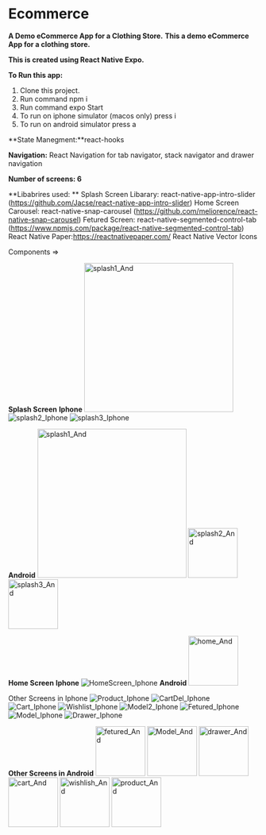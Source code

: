 # Ecommerce
**A Demo eCommerce App for a Clothing Store.**
**This a demo eCommerce App for a clothing store.**

**This is created using React Native Expo.**

**To Run this app:**
1. Clone this project.
2. Run command npm i 
3. Run command expo Start
4. To run on iphone simulator (macos only) press i
5. To run on android simulator press a

**State Manegment:**react-hooks

**Navigation:**
React Navigation for tab navigator, stack navigator and drawer navigation

**Number of screens: 6**

**Libabrires used: **
Splash Screen Libarary: react-native-app-intro-slider (https://github.com/Jacse/react-native-app-intro-slider)
Home Screen Carousel: react-native-snap-carousel (https://github.com/meliorence/react-native-snap-carousel)
Fetured Screen: react-native-segmented-control-tab (https://www.npmjs.com/package/react-native-segmented-control-tab)
React Native Paper:https://reactnativepaper.com/
React Native Vector Icons

Components =>

**Splash Screen**
**Iphone**
<img width="300" alt="splash1_And" src="https://user-images.githubusercontent.com/70110555/184974956-892b4f71-7f4e-4523-badc-692ad19e890b.png">
![splash2_Iphone](https://user-images.githubusercontent.com/70110555/184974925-1bae3ef4-6ac2-499c-83a5-bbe85abde049.png)
![splash3_Iphone](https://user-images.githubusercontent.com/70110555/184974895-090256ee-9df3-4652-9bb8-fe118398a625.png)

**Android**
<img width="300" alt="splash1_And" src="https://user-images.githubusercontent.com/70110555/184975144-f1eee213-218a-488d-a2d1-4ddc16fcca97.png">
<img width="100" alt="splash2_And" src="https://user-images.githubusercontent.com/70110555/184975152-265d2816-e62c-4429-8296-d3bbec193163.png">
<img width="100" alt="splash3_And" src="https://user-images.githubusercontent.com/70110555/184975184-fdf57f55-282c-4b48-aa4d-7e1c6ce135dd.png">

**Home Screen**
**Iphone**
![HomeScreen_Iphone](https://user-images.githubusercontent.com/70110555/184975406-80bef7ed-80e6-4f78-bf08-3c82db172913.png)
**Android**
<img width="100" alt="home_And" src="https://user-images.githubusercontent.com/70110555/184975705-5d1dae38-9590-4fa0-a1e2-2374ed3589ee.png">

Other Screens in Iphone 
![Product_Iphone](https://user-images.githubusercontent.com/70110555/184975816-ce78f727-e482-43e7-9303-8434a5411d37.png)
![CartDel_Iphone](https://user-images.githubusercontent.com/70110555/184975857-99187f53-5ebc-44b9-b928-12ab02dc2428.png)
![Cart_Iphone](https://user-images.githubusercontent.com/70110555/184975880-a0527109-6543-44df-8a31-98c6ed37281e.png)
![Wishlist_Iphone](https://user-images.githubusercontent.com/70110555/184975898-59c39e3a-d3a9-448e-b96c-488e83d61a72.png)
![Model2_Iphone](https://user-images.githubusercontent.com/70110555/184975921-6c01e5f7-4e71-416e-86be-62f9d6298e13.png)
![Fetured_Iphone](https://user-images.githubusercontent.com/70110555/184975941-0d17ee51-52f6-4d92-866d-8f800f64c4e3.png)
![Model_Iphone](https://user-images.githubusercontent.com/70110555/184975956-0a549312-0b6a-409f-884e-933696502f67.png)
![Drawer_Iphone](https://user-images.githubusercontent.com/70110555/184975976-4d3a48c1-8fb8-41af-96a8-47149aca70c1.png)

**Other Screens in Android**
<img width="100" alt="fetured_And" src="https://user-images.githubusercontent.com/70110555/184976040-ee4ae415-1fef-4c40-99ff-57edc4e721d4.png">
<img width="100" alt="Model_And" src="https://user-images.githubusercontent.com/70110555/184976053-3045d348-0895-4643-a30b-6da44108ecb4.png">
<img width="100" alt="drawer_And" src="https://user-images.githubusercontent.com/70110555/184976069-6a9a4a5f-0e15-4fb2-8d9c-8567e25e3596.png">
<img width="100" alt="cart_And" src="https://user-images.githubusercontent.com/70110555/184976087-11ee9a76-2152-424d-811b-fe0591c5660a.png">
<img width="100" alt="wishlish_And" src="https://user-images.githubusercontent.com/70110555/184976097-3039b7c5-1c53-4b67-9910-3e2369139166.png">
<img width="100" alt="product_And" src="https://user-images.githubusercontent.com/70110555/184976112-cda224cb-171b-46c8-913a-1243ba6241b4.png">





